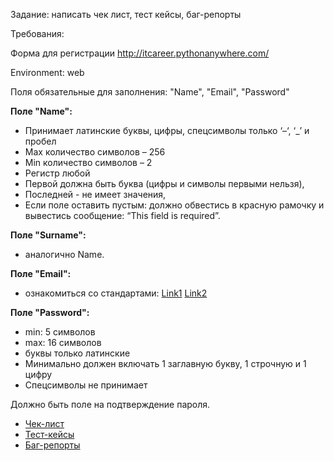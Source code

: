 Задание: написать чек лист, тест кейсы, баг-репорты

Требования:

Форма для регистрации http://itcareer.pythonanywhere.com/ 
 
Environment: web 
 
Поля обязательные для заполнения: "Name", "Email", "Password" 

**Поле "Name":** 
- Принимает латинские буквы, цифры, спецсимволы только ‘–‘, ‘_’ и пробел 
- Max количество символов – 256
- Min количество символов – 2
- Регистр любой 
- Первой должна быть буква (цифры и символы первыми нельзя), 
- Последней - не имеет значения, 
- Если поле оставить пустым: должно обвестись в красную рамочку и вывестись сообщение: “This field is required”. 
 
**Поле "Surname":** 
- аналогично Name. 
 
**Поле "Email":**
- ознакомиться со стандартами: [Link1](https://tools.ietf.org/html/rfc3696#page-5) [Link2](https://tools.ietf.org/html/rfc2822#section-3.4.1)  
 
**Поле "Password":** 
- min: 5 символов
- max: 16 символов
- буквы только латинские 
- Минимально должен включать 1 заглавную букву, 1 строчную и 1 цифру
- Спецсимволы не принимает

Должно быть поле на подтверждение пароля.

- [Чек-лист](https://docs.google.com/spreadsheets/d/1JqJy-Op6X_ycz2aTGmpEgXe4OWvt3T2T5-BdnYqisII/edit?gid=0#gid=0)
- [Тест-кейсы](https://docs.google.com/spreadsheets/d/1JqJy-Op6X_ycz2aTGmpEgXe4OWvt3T2T5-BdnYqisII/edit?gid=298107433#gid=298107433)
- [Баг-репорты](https://docs.google.com/spreadsheets/d/1JqJy-Op6X_ycz2aTGmpEgXe4OWvt3T2T5-BdnYqisII/edit?gid=1281624137#gid=1281624137)
